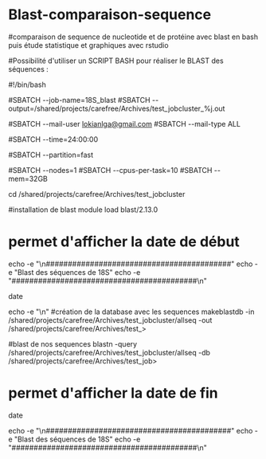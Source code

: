 # Blast-comparaison-sequence
#comparaison de sequence de nucleotide et de protéine avec blast en bash puis étude statistique et graphiques avec rstudio

#Possibilité d'utiliser un SCRIPT BASH pour réaliser le BLAST des séquences : 


#!/bin/bash


#SBATCH --job-name=18S_blast
#SBATCH --output=/shared/projects/carefree/Archives/test_jobcluster_%j.out


#SBATCH --mail-user lokianlga@gmail.com
#SBATCH --mail-type ALL


#SBATCH --time=24:00:00


#SBATCH --partition=fast


#SBATCH --nodes=1
#SBATCH --cpus-per-task=10
#SBATCH --mem=32GB


cd /shared/projects/carefree/Archives/test_jobcluster


#installation de blast
module load blast/2.13.0


# permet d'afficher la date de début


echo -e "\n##########################################"
echo -e "Blast des séquences de 18S"
echo -e "##########################################\n"


date


echo -e "\n"
#création de la database avec les sequences
makeblastdb -in /shared/projects/carefree/Archives/test_jobcluster/allseq -out /shared/projects/carefree/Archives/test_>


#blast de nos sequences
blastn -query /shared/projects/carefree/Archives/test_jobcluster/allseq -db /shared/projects/carefree/Archives/test_job>


# permet d'afficher la date de fin
date


echo -e "\n##########################################"
echo -e "Blast des séquences de 18S"
echo -e "##########################################\n"
